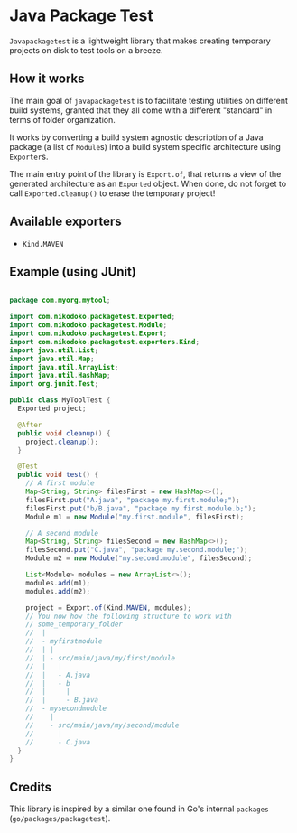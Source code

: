 # Java Package Test

`Javapackagetest` is a lightweight library that makes creating temporary projects on disk to test
tools on a breeze.

## How it works

The main goal of `javapackagetest` is to facilitate testing utilities on different build systems,
granted that they all come with a different "standard" in terms of folder organization.

It works by converting a build system agnostic description of a Java package (a list of `Module`s)
into a build system specific architecture using `Exporter`s.

The main entry point of the library is `Export.of`, that returns a view of the generated
architecture as an `Exported` object. When done, do not forget to call `Exported.cleanup()`
to erase the temporary project!

## Available exporters

* `Kind.MAVEN`

## Example (using JUnit)

```java

package com.myorg.mytool;

import com.nikodoko.packagetest.Exported;
import com.nikodoko.packagetest.Module;
import com.nikodoko.packagetest.Export;
import com.nikodoko.packagetest.exporters.Kind;
import java.util.List;
import java.util.Map;
import java.util.ArrayList;
import java.util.HashMap;
import org.junit.Test;

public class MyToolTest {
  Exported project;

  @After
  public void cleanup() {
    project.cleanup();
  }

  @Test
  public void test() {
    // A first module
    Map<String, String> filesFirst = new HashMap<>();
    filesFirst.put("A.java", "package my.first.module;");
    filesFirst.put("b/B.java", "package my.first.module.b;");
    Module m1 = new Module("my.first.module", filesFirst);

    // A second module
    Map<String, String> filesSecond = new HashMap<>();
    filesSecond.put("C.java", "package my.second.module;");
    Module m2 = new Module("my.second.module", filesSecond);

    List<Module> modules = new ArrayList<>();
    modules.add(m1);
    modules.add(m2);

    project = Export.of(Kind.MAVEN, modules);
    // You now how the following structure to work with
    // some_temporary_folder
    //  |
    //  - myfirstmodule
    //  | |
    //  | - src/main/java/my/first/module
    //  |   |
    //  |   - A.java
    //  |   - b
    //  |     |
    //  |     - B.java
    //  - mysecondmodule
    //    |
    //    - src/main/java/my/second/module
    //      |
    //      - C.java
  }
}
```

## Credits

This library is inspired by a similar one found in Go's internal `packages` (`go/packages/packagetest`).
